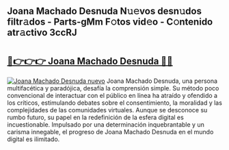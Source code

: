 ## Joana Machado Desnuda N𝚞𝚎vos desn𝚞dos filtr𝚊dos - Parts-gMm F𝚘tos vid𝚎o - C𝚘ntenido atr𝚊ctivo 3ccRJ

# <h2><a href="http://mb8051.tromn.icu/?c=Joana+Machado+Desnuda">🔗👉👉👉 Joana Machado Desnuda 🔗🔗</a></h2>

[![Joana Machado Desnuda nuevo](https://i.imgur.com/pEAQMta.gif)](http://mb8051.tromn.icu/?c=Joana+Machado+Desnuda)
Joana Machado Desnuda, una persona multifacética y paradójica, desafía la comprensión simple. Su método poco convencional de interactuar con el público en línea ha atraído y ofendido a los críticos, estimulando debates sobre el consentimiento, la moralidad y las complejidades de las comunidades virtuales. Aunque se desconoce su rumbo futuro, su papel en la redefinición de la esfera digital es incuestionable. Impulsado por una determinación inquebrantable y un carisma innegable, el progreso de Joana Machado Desnuda en el mundo digital es ilimitado.
